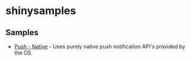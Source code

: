 # shinysamples
 
## Samples
* [Push - Native](Push-Native) - Uses purely native push notification API's provided by the OS